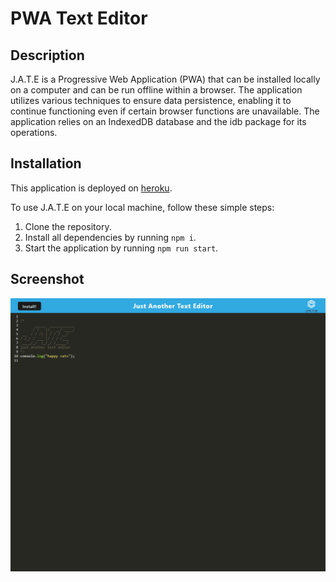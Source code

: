 # PWA Text Editor

## Description
J.A.T.E is a Progressive Web Application (PWA) that can be installed locally on a computer and can be run offline within a browser. The application utilizes various techniques to ensure data persistence, enabling it to continue functioning even if certain browser functions are unavailable. The application relies on an IndexedDB database and the idb package for its operations.

## Installation
This application is deployed on [heroku](https://pwa-text-editor-100-98b50bfd08bb.herokuapp.com/).

To use J.A.T.E on your local machine, follow these simple steps:

1. Clone the repository.
2. Install all dependencies by running `npm i`.
3. Start the application by running `npm run start`.

## Screenshot

![screen](/assets/screenshot.png)
